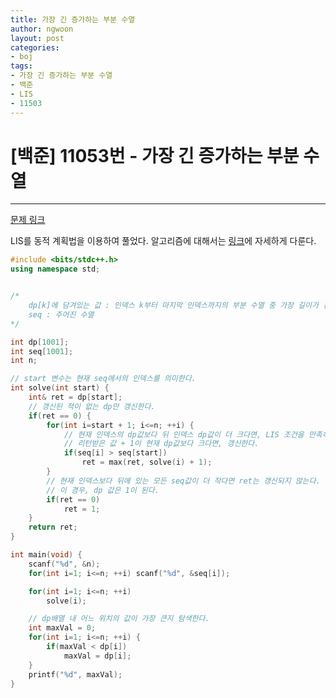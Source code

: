 ```yaml
---
title: 가장 긴 증가하는 부분 수열
author: ngwoon
layout: post
categories:
- boj
tags:
- 가장 긴 증가하는 부분 수열
- 백준
- LIS
- 11503
---
```


# [백준] 11053번 - 가장 긴 증가하는 부분 수열
- - -

[문제 링크](https://www.acmicpc.net/problem/11053)

LIS를 동적 계획법을 이용하여 풀었다. 알고리즘에 대해서는 [링크](https://ngwoon.github.io/algorithm/2020/07/05/LIS/)에 자세하게 다룬다.

```cpp
#include <bits/stdc++.h>
using namespace std;


/*
    dp[k]에 담겨있는 값 : 인덱스 k부터 마지막 인덱스까지의 부분 수열 중 가장 길이가 긴 부분 수열의 길이
    seq : 주어진 수열
*/

int dp[1001];
int seq[1001];
int n;

// start 변수는 현재 seq에서의 인덱스를 의미한다.
int solve(int start) {
    int& ret = dp[start];
    // 갱신된 적이 없는 dp만 갱신한다.
    if(ret == 0) {
        for(int i=start + 1; i<=n; ++i) {
            // 현재 인덱스의 dp값보다 뒤 인덱스 dp값이 더 크다면, LIS 조건을 만족하므로 해당 인덱스로 이동한다.
            // 리턴받은 값 + 1이 현재 dp값보다 크다면, 갱신한다. 
            if(seq[i] > seq[start])
                ret = max(ret, solve(i) + 1);
        }
        // 현재 인덱스보다 뒤에 있는 모든 seq값이 더 작다면 ret는 갱신되지 않는다.
        // 이 경우, dp 값은 1이 된다.
        if(ret == 0)
            ret = 1;
    }
    return ret;
}

int main(void) {
    scanf("%d", &n);
    for(int i=1; i<=n; ++i) scanf("%d", &seq[i]);

    for(int i=1; i<=n; ++i)
        solve(i);

    // dp배열 내 어느 위치의 값이 가장 큰지 탐색한다.
    int maxVal = 0;
    for(int i=1; i<=n; ++i) {
        if(maxVal < dp[i])
            maxVal = dp[i];
    }
    printf("%d", maxVal);
}
```